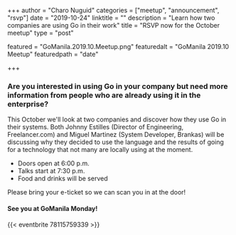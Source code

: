 +++
author = "Charo Nuguid"
categories = ["meetup", "announcement", "rsvp"]
date = "2019-10-24"
linktitle = ""
description = "Learn how two companies are using Go in their work"
title = "RSVP now for the October meetup"
type = "post"

featured = "GoManila.2019.10.Meetup.png"
featuredalt = "GoManila 2019.10 Meetup"
featuredpath = "date"

+++

### Are you interested in using Go in your company but need more information from people who are already using it in the enterprise?

This October we'll look at two companies and discover how they use Go in their systems. Both Johnny Estilles (Director of Engineering, Freelancer.com) and Miguel Martinez (System Developer, Brankas) will be discussing why they decided to use the language and the results of going for a technology that not many are locally using at the moment.

* Doors open at 6:00 p.m.
* Talks start at 7:30 p.m.
* Food and drinks will be served

Please bring your e-ticket so we can scan you in at the door!

#### See you at GoManila Monday!


{{< eventbrite 78115759339 >}}
